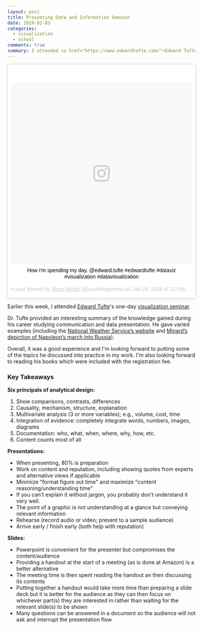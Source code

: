```yaml
---
layout: post
title: Presenting Data and Information Seminar
date: 2018-02-03
categories:
  - visualization
  - school
comments: true
summary: I attended <a href="https://www.edwardtufte.com/">Edward Tufte</a>'s one-day <a href="https://www.edwardtufte.com/tufte/courses">visualization seminar</a> earlier this week
---
```

<center><blockquote class="instagram-media" data-instgrm-captioned data-instgrm-permalink="https://www.instagram.com/p/Bei9hLAlqmI/" data-instgrm-version="8" style=" background:#FFF; border:0; border-radius:3px; box-shadow:0 0 1px 0 rgba(0,0,0,0.5),0 1px 10px 0 rgba(0,0,0,0.15); margin: 1px; max-width:658px; padding:0; width:99.375%; width:-webkit-calc(100% - 2px); width:calc(100% - 2px);"><div style="padding:8px;"> <div style=" background:#F8F8F8; line-height:0; margin-top:40px; padding:50.0% 0; text-align:center; width:100%;"> <div style=" background:url(data:image/png;base64,iVBORw0KGgoAAAANSUhEUgAAACwAAAAsCAMAAAApWqozAAAABGdBTUEAALGPC/xhBQAAAAFzUkdCAK7OHOkAAAAMUExURczMzPf399fX1+bm5mzY9AMAAADiSURBVDjLvZXbEsMgCES5/P8/t9FuRVCRmU73JWlzosgSIIZURCjo/ad+EQJJB4Hv8BFt+IDpQoCx1wjOSBFhh2XssxEIYn3ulI/6MNReE07UIWJEv8UEOWDS88LY97kqyTliJKKtuYBbruAyVh5wOHiXmpi5we58Ek028czwyuQdLKPG1Bkb4NnM+VeAnfHqn1k4+GPT6uGQcvu2h2OVuIf/gWUFyy8OWEpdyZSa3aVCqpVoVvzZZ2VTnn2wU8qzVjDDetO90GSy9mVLqtgYSy231MxrY6I2gGqjrTY0L8fxCxfCBbhWrsYYAAAAAElFTkSuQmCC); display:block; height:44px; margin:0 auto -44px; position:relative; top:-22px; width:44px;"></div></div> <p style=" margin:8px 0 0 0; padding:0 4px;"> <a href="https://www.instagram.com/p/Bei9hLAlqmI/" style=" color:#000; font-family:Arial,sans-serif; font-size:14px; font-style:normal; font-weight:normal; line-height:17px; text-decoration:none; word-wrap:break-word;" target="_blank">How I&#39;m spending my day. @edward.tufte #edwardtufte #dataviz #visualization #datavisualization</a></p> <p style=" color:#c9c8cd; font-family:Arial,sans-serif; font-size:14px; line-height:17px; margin-bottom:0; margin-top:8px; overflow:hidden; padding:8px 0 7px; text-align:center; text-overflow:ellipsis; white-space:nowrap;">A post shared by <a href="https://www.instagram.com/scumdogsteev/" style=" color:#c9c8cd; font-family:Arial,sans-serif; font-size:14px; font-style:normal; font-weight:normal; line-height:17px;" target="_blank"> Steve Myles</a> (@scumdogsteev) on <time style=" font-family:Arial,sans-serif; font-size:14px; line-height:17px;" datetime="2018-01-29T20:09:48+00:00">Jan 29, 2018 at 12:09pm PST</time></p></div></blockquote> <script async defer src="//platform.instagram.com/en_US/embeds.js"></script></center>

Earlier this week, I attended <a href="https://www.edwardtufte.com/">Edward Tufte</a>'s one-day <a href="https://www.edwardtufte.com/tufte/courses">visualization seminar</a>.

Dr. Tufte provided an interesting summary of the knowledge gained during his career studying communication and data presentation.  He gave varied examples (including the 
<a href="http://forecast.weather.gov/MapClick.php?lat=34.07318420000007&lon=-118.39625879999994">National Weather Service’s website</a> and <a href="https://en.wikipedia.org/wiki/Charles_Joseph_Minard#Work">Minard’s 
depiction of Napoleon’s march into Russia</a>).

Overall, it was a good experience and I'm looking forward to putting some of the topics he discussed into practice in my work.  I'm also looking forward to reading his books which were included 
with the registration fee.

### Key Takeaways

**Six principals of analytical design:**

1. Show comparisons, contrasts, differences
2. Causality, mechanism, structure, explanation
3. Multivariate analysis (3 or more variables); e.g., volume, cost, time
4. Integration of evidence:  completely integrate words, numbers, images, diagrams
5. Documentation:  who, what, when, where, why, how, etc.
6. Content counts most of all
 
**Presentations:**

* When presenting, 80% is preparation
* Work on content and reputation, including showing quotes from experts and alternative views if applicable
* Minimize "format figure out time" and maximize "content reasoning/understanding time"
* If you can't explain it without jargon, you probably don't understand it very well.
* The point of a graphic is not understanding at a glance but conveying relevant information
* Rehearse (record audio or video; present to a sample audience)
* Arrive early / finish early (both help with reputation)
 
**Slides:**

* Powerpoint is convenient for the presenter but compromises the content/audience
* Providing a handout at the start of a meeting (as is done at Amazon) is a better alternative
* The meeting time is then spent reading the handout an then discussing its contents
* Putting together a handout would take more time than preparing a slide deck but it is better for the audience as they can then focus on whichever part(s) 
  they are interested in rather than waiting for the relevant slide(s) to be shown
* Many questions can be answered in a document so the audience will not ask and interrupt the presentation flow